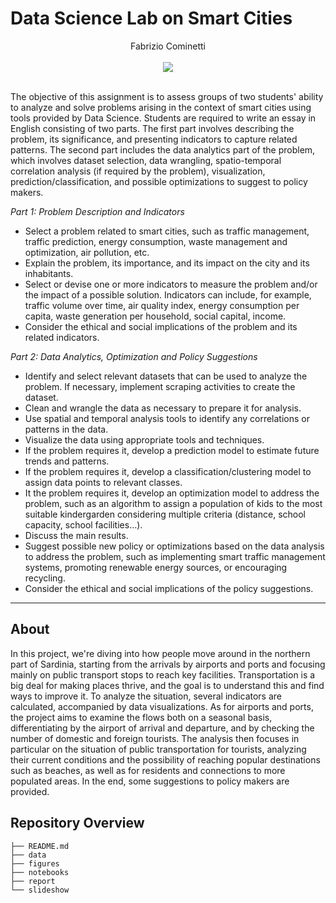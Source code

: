 # Data Science Lab on Smart Cities

<center>Fabrizio Cominetti</center>
<br />

<center><img src="https://www.scienze.unimib.it/sites/sc02/files/scientifica_logo.png"></center>
<br />

The objective of this assignment is to assess groups of two students' ability to analyze and solve problems arising in the context of smart cities using tools provided by Data Science. Students are required to write an essay in English consisting of two parts. The first part involves describing the problem, its significance, and presenting indicators to capture related patterns. The second part includes the data analytics part of the problem, which involves dataset selection, data wrangling, spatio-temporal correlation analysis (if required by the problem), visualization, prediction/classification, and possible optimizations to suggest to policy makers.

_Part 1: Problem Description and Indicators_
- Select a problem related to smart cities, such as traffic management, traffic prediction, energy consumption, waste management and optimization, air pollution, etc.
- Explain the problem, its importance, and its impact on the city and its inhabitants.
- Select or devise one or more indicators to measure the problem and/or the impact of a possible solution. Indicators can include, for example, traffic volume over time, air quality index, energy consumption per capita, waste generation per household, social capital, income.
- Consider the ethical and social implications of the problem and its related indicators.

_Part 2: Data Analytics, Optimization and Policy Suggestions_
- Identify and select relevant datasets that can be used to analyze the problem. If necessary, implement scraping activities to create the dataset.
- Clean and wrangle the data as necessary to prepare it for analysis.
- Use spatial and temporal analysis tools to identify any correlations or patterns in the data.
- Visualize the data using appropriate tools and techniques.
- If the problem requires it, develop a prediction model to estimate future trends and patterns.
- If the problem requires it, develop a classification/clustering model to assign data points to relevant classes.
- It the problem requires it, develop an optimization model to address the problem, such as an algorithm to assign a population of kids to the most suitable kindergarden considering multiple criteria (distance, school capacity, school facilities…).
- Discuss the main results.
- Suggest possible new policy or optimizations based on the data analysis to address the problem, such as implementing smart traffic management systems, promoting renewable energy sources, or encouraging recycling.
- Consider the ethical and social implications of the policy suggestions.

---

## About

In this project, we're diving into how people move around in the northern part of Sardinia, starting from the arrivals by airports and ports and focusing mainly on public transport stops to reach key facilities. Transportation is a big deal for making places thrive, and the goal is to understand this and find ways to improve it. To analyze the situation, several indicators are calculated, accompanied by data visualizations. As for airports and ports, the project aims to examine the flows both on a seasonal basis, differentiating by the airport of arrival and departure, and by checking the number of domestic and foreign tourists. The analysis then focuses in particular on the situation of public transportation for tourists, analyzing their current conditions and the possibility of reaching popular destinations such as beaches, as well as for residents and connections to more populated areas. In the end, some suggestions to policy makers are provided.

## Repository Overview

```
├── README.md
├── data
├── figures
├── notebooks
├── report
└── slideshow
```